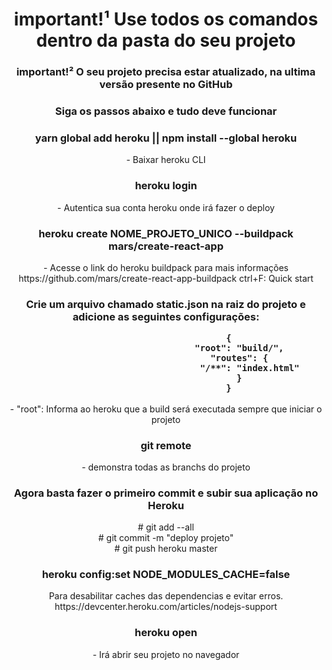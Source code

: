 <h1 align="center">important!¹ Use todos os comandos dentro da pasta do seu projeto</h1>

<h3 align="center">important!² O seu projeto precisa estar atualizado, na ultima versão presente no GitHub
<br/>
<h3 align="center">
  
 <h3 align="center">Siga os passos abaixo e tudo deve funcionar</h3>

<h3 align="center">yarn global add heroku || npm install --global heroku</h3>
<p align="center">- Baixar heroku CLI</p>

<h3 align="center">heroku login</h3>
<p align="center">- Autentica sua conta heroku onde irá fazer o deploy</p>

<h3 align="center">heroku create NOME_PROJETO_UNICO --buildpack mars/create-react-app</h3>
<p align="center">- Acesse o link do heroku buildpack para mais informações
<br/>
https://github.com/mars/create-react-app-buildpack ctrl+F: Quick start</p>

<h3 align="center">Crie um arquivo chamado static.json na raiz do projeto e adicione as seguintes configurações:

                            {
                                "root": "build/",
                                "routes": {
                                    "/**": "index.html"
                                }
                            }

</h3>

<p align="center">- "root": Informa ao heroku que a build será executada sempre que iniciar o projeto</p>

<h3 align="center">git remote</h3>
<p align="center">- demonstra todas as branchs do projeto</p>

<h3 align="center">Agora basta fazer o primeiro commit e subir sua aplicação no Heroku</h3>
<p align="center">
# git add --all
<br/>
# git commit -m "deploy projeto"
<br/>
# git push heroku master</p>

<h3 align="center">heroku config:set NODE_MODULES_CACHE=false</h3>
<p align="center">Para desabilitar caches das dependencias e evitar erros.
<br/>
https://devcenter.heroku.com/articles/nodejs-support</p>
    
<h3 align="center">heroku open</h3>
<p align="center">- Irá abrir seu projeto no navegador</p>
